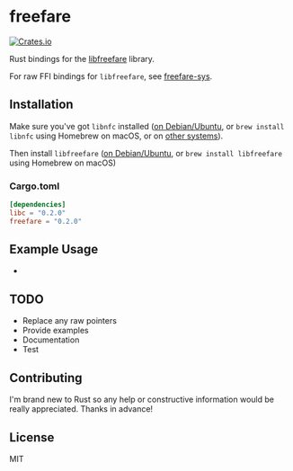 # freefare

[![Crates.io](https://img.shields.io/crates/v/freefare.svg?maxAge=2592000)](https://crates.io/crates/freefare)

Rust bindings for the [libfreefare](https://github.com/nfc-tools/libfreefare) library.

For raw FFI bindings for `libfreefare`, see [freefare-sys](https://github.com/dsgriffin/freefare-sys).

## Installation

Make sure you've got `libnfc` installed ([on Debian/Ubuntu](http://nfc-tools.org/index.php?title=Libnfc#Debian_.2F_Ubuntu), or `brew install libnfc` using Homebrew on macOS, or on [other systems](http://nfc-tools.org/index.php?title=Libnfc#Installation)).

Then install `libfreefare` ([on Debian/Ubuntu](https://github.com/nfc-tools/libfreefare#installation), or `brew install libfreefare` using Homebrew on macOS)

### Cargo.toml

```toml
[dependencies]
libc = "0.2.0"
freefare = "0.2.0"
```

## Example Usage

  -

## TODO

* Replace any raw pointers
* Provide examples
* Documentation
* Test

## Contributing

I'm brand new to Rust so any help or constructive information would be really appreciated. Thanks in advance!

## License

MIT
